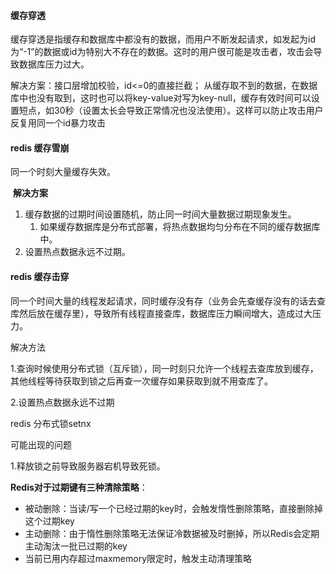 #### 缓存穿透

缓存穿透是指缓存和数据库中都没有的数据，而用户不断发起请求，如发起为id为“-1”的数据或id为特别大不存在的数据。这时的用户很可能是攻击者，攻击会导致数据库压力过大。

解决方案：接口层增加校验，id<=0的直接拦截；
	从缓存取不到的数据，在数据库中也没有取到，这时也可以将key-value对写为key-null，缓存有效时间可以设置短点，如30秒（设置太长会导致正常情况也没法使用）。这样可以防止攻击用户反复用同一个id暴力攻击

#### redis 缓存雪崩

同一个时刻大量缓存失效。

​    **解决方案**

1. 缓存数据的过期时间设置随机，防止同一时间大量数据过期现象发生。
   1. 如果缓存数据库是分布式部署，将热点数据均匀分布在不同的缓存数据库中。
2. 设置热点数据永远不过期。

#### redis 缓存击穿

同一个时间大量的线程发起请求，同时缓存没有存（业务会先查缓存没有的话去查库然后放在缓存里），导致所有线程直接查库，数据库压力瞬间增大，造成过大压力。

解决方法

1.查询时候使用分布式锁（互斥锁），同一时刻只允许一个线程去查库放到缓存，其他线程等待获取到锁之后再查一次缓存如果获取到就不用查库了。

2.设置热点数据永远不过期

redis 分布式锁setnx 

可能出现的问题

1.释放锁之前导致服务器宕机导致死锁。



**Redis对于过期键有三种清除策略**：

 

- 被动删除：当读/写一个已经过期的key时，会触发惰性删除策略，直接删除掉这个过期key
- 主动删除：由于惰性删除策略无法保证冷数据被及时删掉，所以Redis会定期主动淘汰一批已过期的key
- 当前已用内存超过maxmemory限定时，触发主动清理策略